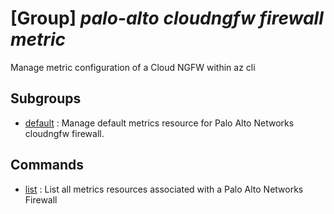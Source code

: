 # [Group] _palo-alto cloudngfw firewall metric_

Manage metric configuration of a Cloud NGFW within az cli

## Subgroups

- [default](/Commands/palo-alto/cloudngfw/firewall/metric/default/readme.md)
: Manage default metrics resource for Palo Alto Networks cloudngfw firewall.

## Commands

- [list](/Commands/palo-alto/cloudngfw/firewall/metric/_list.md)
: List all metrics resources associated with a Palo Alto Networks Firewall
